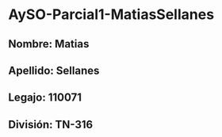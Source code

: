 # AySO-Parcial1-MatiasSellanes

##  Nombre: Matias
## Apellido: Sellanes
## Legajo: 110071
## División: TN-316
